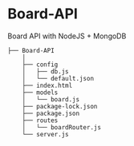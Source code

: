# Board-API
Board API with NodeJS + MongoDB


    ├── Board-API
        │
        ├── config
        │   ├── db.js
        │   └── default.json
        ├── index.html
        ├── models
        │   └── board.js
        ├── package-lock.json
        ├── package.json
        ├── routes
        │   └── boardRouter.js
        └── server.js
